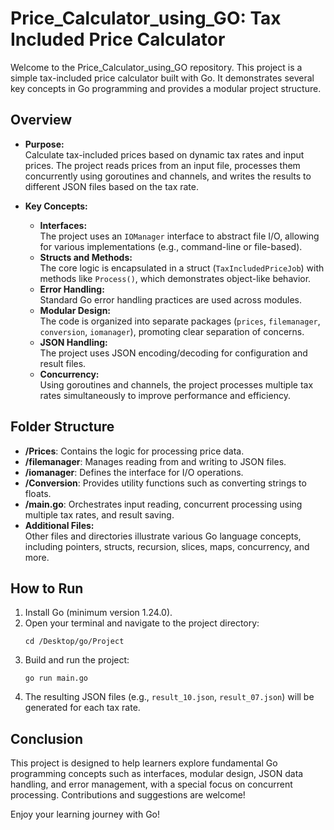 # Price_Calculator_using_GO: Tax Included Price Calculator

Welcome to the Price_Calculator_using_GO repository. This project is a simple tax-included price calculator built with Go. It demonstrates several key concepts in Go programming and provides a modular project structure.

## Overview

- **Purpose:**  
  Calculate tax-included prices based on dynamic tax rates and input prices. The project reads prices from an input file, processes them concurrently using goroutines and channels, and writes the results to different JSON files based on the tax rate.

- **Key Concepts:**
  - **Interfaces:**  
    The project uses an `IOManager` interface to abstract file I/O, allowing for various implementations (e.g., command-line or file-based).
  - **Structs and Methods:**  
    The core logic is encapsulated in a struct (`TaxIncludedPriceJob`) with methods like `Process()`, which demonstrates object-like behavior.
  - **Error Handling:**  
    Standard Go error handling practices are used across modules.
  - **Modular Design:**  
    The code is organized into separate packages (`prices`, `filemanager`, `conversion`, `iomanager`), promoting clear separation of concerns.
  - **JSON Handling:**  
    The project uses JSON encoding/decoding for configuration and result files.
  - **Concurrency:**  
    Using goroutines and channels, the project processes multiple tax rates simultaneously to improve performance and efficiency.

## Folder Structure

- **/Prices**: Contains the logic for processing price data.
- **/filemanager**: Manages reading from and writing to JSON files.
- **/iomanager**: Defines the interface for I/O operations.
- **/Conversion**: Provides utility functions such as converting strings to floats.
- **/main.go**: Orchestrates input reading, concurrent processing using multiple tax rates, and result saving.
- **Additional Files:**  
  Other files and directories illustrate various Go language concepts, including pointers, structs, recursion, slices, maps, concurrency, and more.

## How to Run

1. Install Go (minimum version 1.24.0).
2. Open your terminal and navigate to the project directory:
   ```
   cd /Desktop/go/Project
   ```
3. Build and run the project:
   ```
   go run main.go
   ```
4. The resulting JSON files (e.g., `result_10.json`, `result_07.json`) will be generated for each tax rate.

## Conclusion

This project is designed to help learners explore fundamental Go programming concepts such as interfaces, modular design, JSON data handling, and error management, with a special focus on concurrent processing. Contributions and suggestions are welcome!

Enjoy your learning journey with Go!
